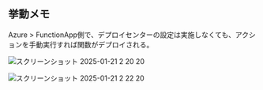 ## 挙動メモ

Azure > FunctionApp側で、デプロイセンターの設定は実施しなくても、アクションを手動実行すれば関数がデプロイされる。

![スクリーンショット 2025-01-21 2 20 20](https://github.com/user-attachments/assets/37a00f45-1db9-4f51-8668-933cd333930b)

![スクリーンショット 2025-01-21 2 22 20](https://github.com/user-attachments/assets/1e4c5a6e-ff66-4488-b185-e5fe2befb0c9)
